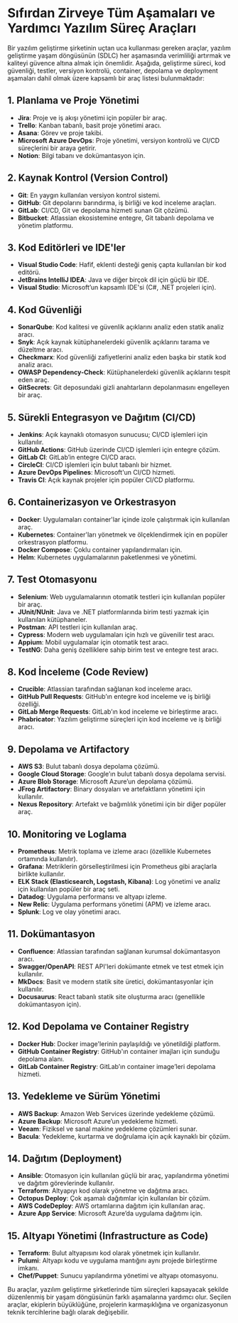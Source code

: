 # **Sıfırdan Zirveye Tüm Aşamaları ve Yardımcı Yazılım Süreç Araçları**

Bir yazılım geliştirme şirketinin uçtan uca kullanması gereken araçlar, yazılım geliştirme yaşam döngüsünün (SDLC) her aşamasında verimliliği artırmak ve kaliteyi güvence altına almak için önemlidir. Aşağıda, geliştirme süreci, kod güvenliği, testler, versiyon kontrolü, container, depolama ve deployment aşamaları dahil olmak üzere kapsamlı bir araç listesi bulunmaktadır:

## 1. **Planlama ve Proje Yönetimi**

   - **Jira**: Proje ve iş akışı yönetimi için popüler bir araç.
   - **Trello**: Kanban tabanlı, basit proje yönetimi aracı.
   - **Asana**: Görev ve proje takibi.
   - **Microsoft Azure DevOps**: Proje yönetimi, versiyon kontrolü ve CI/CD süreçlerini bir araya getirir.
   - **Notion**: Bilgi tabanı ve dokümantasyon için.

## 2. **Kaynak Kontrol (Version Control)**

   - **Git**: En yaygın kullanılan versiyon kontrol sistemi.
   - **GitHub**: Git depolarını barındırma, iş birliği ve kod inceleme araçları.
   - **GitLab**: CI/CD, Git ve depolama hizmeti sunan Git çözümü.
   - **Bitbucket**: Atlassian ekosistemine entegre, Git tabanlı depolama ve yönetim platformu.

## 3. **Kod Editörleri ve IDE'ler**

   - **Visual Studio Code**: Hafif, eklenti desteği geniş çapta kullanılan bir kod editörü.
   - **JetBrains IntelliJ IDEA**: Java ve diğer birçok dil için güçlü bir IDE.
   - **Visual Studio**: Microsoft’un kapsamlı IDE'si (C#, .NET projeleri için).

## 4. **Kod Güvenliği**

   - **SonarQube**: Kod kalitesi ve güvenlik açıklarını analiz eden statik analiz aracı.
   - **Snyk**: Açık kaynak kütüphanelerdeki güvenlik açıklarını tarama ve düzeltme aracı.
   - **Checkmarx**: Kod güvenliği zafiyetlerini analiz eden başka bir statik kod analiz aracı.
   - **OWASP Dependency-Check**: Kütüphanelerdeki güvenlik açıklarını tespit eden araç.
   - **GitSecrets**: Git deposundaki gizli anahtarların depolanmasını engelleyen bir araç.

## 5. **Sürekli Entegrasyon ve Dağıtım (CI/CD)**

   - **Jenkins**: Açık kaynaklı otomasyon sunucusu; CI/CD işlemleri için kullanılır.
   - **GitHub Actions**: GitHub üzerinde CI/CD işlemleri için entegre çözüm.
   - **GitLab CI**: GitLab’in entegre CI/CD aracı.
   - **CircleCI**: CI/CD işlemleri için bulut tabanlı bir hizmet.
   - **Azure DevOps Pipelines**: Microsoft'un CI/CD hizmeti.
   - **Travis CI**: Açık kaynak projeler için popüler CI/CD platformu.

## 6. **Containerizasyon ve Orkestrasyon**

   - **Docker**: Uygulamaları container'lar içinde izole çalıştırmak için kullanılan araç.
   - **Kubernetes**: Container'ları yönetmek ve ölçeklendirmek için en popüler orkestrasyon platformu.
   - **Docker Compose**: Çoklu container yapılandırmaları için.
   - **Helm**: Kubernetes uygulamalarının paketlenmesi ve yönetimi.

## 7. **Test Otomasyonu**

   - **Selenium**: Web uygulamalarının otomatik testleri için kullanılan popüler bir araç.
   - **JUnit/NUnit**: Java ve .NET platformlarında birim testi yazmak için kullanılan kütüphaneler.
   - **Postman**: API testleri için kullanılan araç.
   - **Cypress**: Modern web uygulamaları için hızlı ve güvenilir test aracı.
   - **Appium**: Mobil uygulamalar için otomatik test aracı.
   - **TestNG**: Daha geniş özelliklere sahip birim test ve entegre test aracı.

## 8. **Kod İnceleme (Code Review)**

   - **Crucible**: Atlassian tarafından sağlanan kod inceleme aracı.
   - **GitHub Pull Requests**: GitHub’ın entegre kod inceleme ve iş birliği özelliği.
   - **GitLab Merge Requests**: GitLab’ın kod inceleme ve birleştirme aracı.
   - **Phabricator**: Yazılım geliştirme süreçleri için kod inceleme ve iş birliği aracı.

## 9. **Depolama ve Artifactory**

   - **AWS S3**: Bulut tabanlı dosya depolama çözümü.
   - **Google Cloud Storage**: Google’ın bulut tabanlı dosya depolama servisi.
   - **Azure Blob Storage**: Microsoft Azure’un depolama çözümü.
   - **JFrog Artifactory**: Binary dosyaları ve artefaktların yönetimi için kullanılır.
   - **Nexus Repository**: Artefakt ve bağımlılık yönetimi için bir diğer popüler araç.

## 10. **Monitoring ve Loglama**

   - **Prometheus**: Metrik toplama ve izleme aracı (özellikle Kubernetes ortamında kullanılır).
   - **Grafana**: Metriklerin görselleştirilmesi için Prometheus gibi araçlarla birlikte kullanılır.
   - **ELK Stack (Elasticsearch, Logstash, Kibana)**: Log yönetimi ve analiz için kullanılan popüler bir araç seti.
   - **Datadog**: Uygulama performansı ve altyapı izleme.
   - **New Relic**: Uygulama performans yönetimi (APM) ve izleme aracı.
   - **Splunk**: Log ve olay yönetimi aracı.

## 11. **Dokümantasyon**

   - **Confluence**: Atlassian tarafından sağlanan kurumsal dokümantasyon aracı.
   - **Swagger/OpenAPI**: REST API'leri dokümante etmek ve test etmek için kullanılır.
   - **MkDocs**: Basit ve modern statik site üretici, dokümantasyonlar için kullanılır.
   - **Docusaurus**: React tabanlı statik site oluşturma aracı (genellikle dokümantasyon için).

## 12. **Kod Depolama ve Container Registry**

   - **Docker Hub**: Docker image'lerinin paylaşıldığı ve yönetildiği platform.
   - **GitHub Container Registry**: GitHub'ın container imajları için sunduğu depolama alanı.
   - **GitLab Container Registry**: GitLab’ın container image’leri depolama hizmeti.

## 13. **Yedekleme ve Sürüm Yönetimi**

   - **AWS Backup**: Amazon Web Services üzerinde yedekleme çözümü.
   - **Azure Backup**: Microsoft Azure’un yedekleme hizmeti.
   - **Veeam**: Fiziksel ve sanal makine yedekleme çözümleri sunar.
   - **Bacula**: Yedekleme, kurtarma ve doğrulama için açık kaynaklı bir çözüm.

## 14. **Dağıtım (Deployment)**

   - **Ansible**: Otomasyon için kullanılan güçlü bir araç, yapılandırma yönetimi ve dağıtım görevlerinde kullanılır.
   - **Terraform**: Altyapıyı kod olarak yönetme ve dağıtma aracı.
   - **Octopus Deploy**: Çok aşamalı dağıtımlar için kullanılan bir çözüm.
   - **AWS CodeDeploy**: AWS ortamlarına dağıtım için kullanılan araç.
   - **Azure App Service**: Microsoft Azure’da uygulama dağıtımı için.

## 15. **Altyapı Yönetimi (Infrastructure as Code)**

   - **Terraform**: Bulut altyapısını kod olarak yönetmek için kullanılır.
   - **Pulumi**: Altyapı kodu ve uygulama mantığını aynı projede birleştirme imkanı.
   - **Chef/Puppet**: Sunucu yapılandırma yönetimi ve altyapı otomasyonu.

Bu araçlar, yazılım geliştirme şirketlerinde tüm süreçleri kapsayacak şekilde düzenlenmiş bir yaşam döngüsünün farklı aşamalarına yardımcı olur. Seçilen araçlar, ekiplerin büyüklüğüne, projelerin karmaşıklığına ve organizasyonun teknik tercihlerine bağlı olarak değişebilir.
